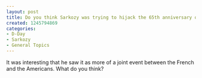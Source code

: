 ```yaml
---
layout: post
title: Do you think Sarkozy was trying to hijack the 65th anniversary of D-Day?
created: 1245794869
categories:
- D-Day
- Sarkozy
- General Topics
---
```

It was interesting that he saw it as more of a joint event between the French and the Americans.  What do you think?
